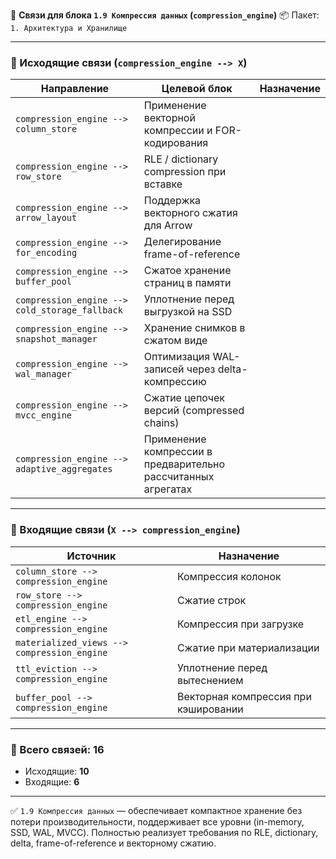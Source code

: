 🔗 **Связи для блока `1.9 Компрессия данных` (`compression_engine`)**
📦 Пакет: `1. Архитектура и Хранилище`

---

### 🔻 Исходящие связи (`compression_engine --> X`)

| Направление                                    | Целевой блок                                                  | Назначение |
| ---------------------------------------------- | ------------------------------------------------------------- | ---------- |
| `compression_engine --> column_store`          | Применение векторной компрессии и FOR-кодирования             |            |
| `compression_engine --> row_store`             | RLE / dictionary compression при вставке                      |            |
| `compression_engine --> arrow_layout`          | Поддержка векторного сжатия для Arrow                         |            |
| `compression_engine --> for_encoding`          | Делегирование frame-of-reference                              |            |
| `compression_engine --> buffer_pool`           | Сжатое хранение страниц в памяти                              |            |
| `compression_engine --> cold_storage_fallback` | Уплотнение перед выгрузкой на SSD                             |            |
| `compression_engine --> snapshot_manager`      | Хранение снимков в сжатом виде                                |            |
| `compression_engine --> wal_manager`           | Оптимизация WAL-записей через delta-компрессию                |            |
| `compression_engine --> mvcc_engine`           | Сжатие цепочек версий (compressed chains)                     |            |
| `compression_engine --> adaptive_aggregates`   | Применение компрессии в предварительно рассчитанных агрегатах |            |

---

### 🔺 Входящие связи (`X --> compression_engine`)

| Источник                                    | Назначение                           |
| ------------------------------------------- | ------------------------------------ |
| `column_store --> compression_engine`       | Компрессия колонок                   |
| `row_store --> compression_engine`          | Сжатие строк                         |
| `etl_engine --> compression_engine`         | Компрессия при загрузке              |
| `materialized_views --> compression_engine` | Сжатие при материализации            |
| `ttl_eviction --> compression_engine`       | Уплотнение перед вытеснением         |
| `buffer_pool --> compression_engine`        | Векторная компрессия при кэшировании |

---

### 🧩 Всего связей: **16**

* Исходящие: **10**
* Входящие: **6**

---

✅ `1.9 Компрессия данных` — обеспечивает компактное хранение без потери производительности, поддерживает все уровни (in-memory, SSD, WAL, MVCC).
Полностью реализует требования по RLE, dictionary, delta, frame-of-reference и векторному сжатию.
